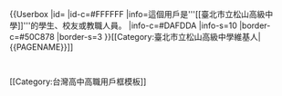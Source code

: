 {{Userbox
  |id=
  |id-c=#FFFFFF
  |info=這個用戶是'''[[臺北市立松山高級中學]]'''的學生、校友或教職人員。
  |info-c=#DAFDDA
  |info-s=10
  |border-c=#50C878
  |border-s=3
}}<includeonly>[[Category:臺北市立松山高級中學維基人|{{PAGENAME}}]]</includeonly>
<noinclude>
<p style="clear: both; padding-top: 2em">
[[Category:台灣高中高職用戶框模板]]
</noinclude>